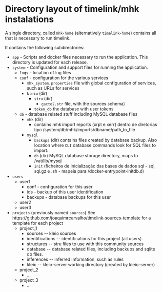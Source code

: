 # Directory layout of timelink/mhk instalations

A single directory, called `mhk-home` (alternatively `timelink-home`) contains all that is necessary to run timelink. 

It contains the following subdirectories:

    
* `app` - Scripts and docker files necessary to run the application. 
   This directory is updated for each release.
* `system` - Configuration and support files for running the application. 
    * `logs` - location of log files
    * `conf` - configuration for the various services
        * `mhk_system.properties` file with global configuration of services, such as URLs for services
        * `kleio` (dir)
            * `stru` (dir)
                * `gacto2.str` file, with the sources schema)
            * `token_db` the database with user tokens
    * `db` - database related stuff including MySQL database files
        * `mhk` (dir)
            * contains mhk import reports (xrpt e xerr) dentro de diretorias tipo /system/db/mhk/imports/dbname/path_to_file
        * `mysql`
            * `backups` (dir) contains files created by database backup. Also location where `CLI` database commands look for SQL files to import.
            * `db` (dir) MySQL database storage directory, maps to /vat/lib/mysql
            * `init` (ficheiros de inicialização das bases de dados sql - sql, sql.gz e .sh - mapeia para /docker-entrypoint-initdb.d)
* `users`
    * user1
        * conf - configuration for this user
        * ids - backup of this user identification
        * backups - database backups for this user
    * user2
    * user3
* `projects` (previously named `sources`) See https://github.com/joaquimrcarvalho/timelink-sources-template for a template for each project
    * project_1
        * sources -- kleio sources
        * identifications -- identifications for this project (all users).
        * structures -- stru files to use with this community sources
        * database -- database related files, including backups and sqlite db files.
        * inferences -- inferred information, such as rules
        * kleio -- kleio-server working directory (created by kleio-server)
    * project_2
        * ...
    * project_3
        * ...